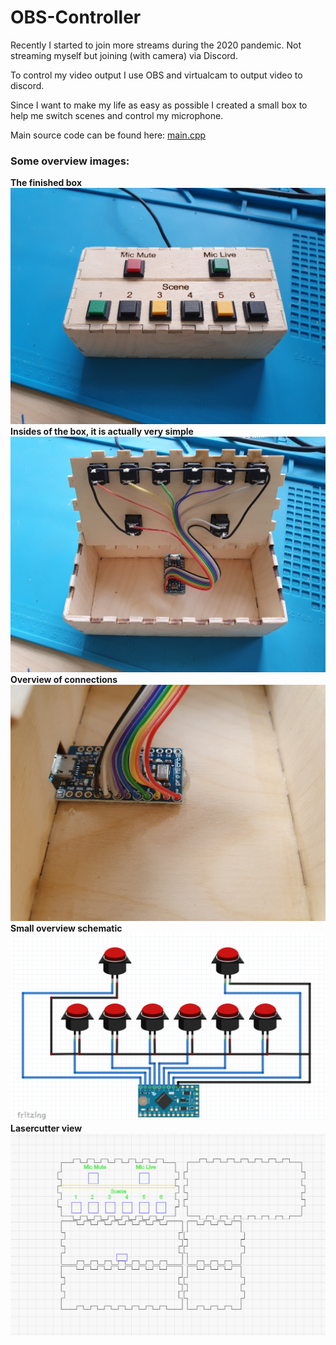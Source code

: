 # OBS-Controller

Recently I started to join more streams during the 2020 pandemic. Not streaming myself but joining (with camera) via Discord. 

To control my video output I use OBS and virtualcam to output video to discord.

Since I want to make my life as easy as possible I created a small box to help me switch scenes and control my microphone.

Main source code can be found here: [main.cpp](src/main.cpp)

### Some overview images:
**The finished box**
![OBS-Controller overview](img/box.jpg)
**Insides of the box, it is actually very simple**
![OBS-Controller overview](img/detail.jpg)
**Overview of connections**
![OBS-Controller overview](img/wires.jpg)
**Small overview schematic**
![OBS-Controller overview](img/fritzing.png)
**Lasercutter view**
![OBS-Controller overview](img/lightburn.png)


